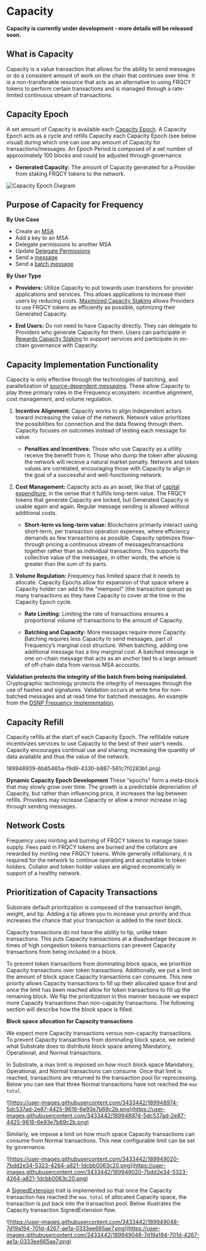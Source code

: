 # Capacity

**Capacity is currently under development - more details will be released soon.**

## What is Capacity
Capacity is a value transaction that allows for the ability to send messages or do a consistent amount of work on the chain that continues over time.
It is a non-transferable resource that acts as an alternative to using FRQCY tokens to perform certain transactions and is managed through a rate-limited continuous stream of transactions.

## Capacity Epoch
A set amount of Capacity is available each [Capacity Epoch](#capacity-epoch).
A Capacity Epoch acts as a cycle and refills Capacity each Capacity Epoch (see below visual) during which one can use any amount of Capacity for transactions/messages.
An Epoch Period is composed of a set number of approximately 100 blocks and could be adjusted through governance.

* **Generated Capacity:**
The amount of Capacity generated for a Provider from staking FRQCY tokens to the network.

![Capacity Epoch Diagram](https://global.discourse-cdn.com/standard11/uploads/unfinishedlabs/original/1X/6fadc75824cd238e5aa1decd06339f8f60d7978e.png)

## Purpose of Capacity for Frequency

**By Use Case**

* Create an [MSA](#2-message-source-account-msa)
* Add a key to an MSA
* Delegate permissions to another MSA
* Update [Delegate Permissions](#delegate-verb-ie-to-delegate)
* Send a [message](#message)
* Send a [batch message](#batch-message)

**By User Type**

* **Providers:**
Utilize Capacity to put towards user transitions for provider applications and services.
This allows applications to increase their users by reducing costs.
[Maximized Capacity Staking](#2-maximized-capacity-staking-for-applications-and-services) allows Providers to use FRQCY tokens as efficiently as possible, optimizing their Generated Capacity.

* **End Users:**
Do not need to have Capacity directly.
They can delegate to Providers who generate Capacity for them.
Users can participate in [Rewards Capacity Staking](#1-rewards-capacity-staking-for-users) to support services and participate in on-chain governance with Capacity.

## Capacity Implementation Functionality
Capacity is only effective through the technologies of batching, and parallelization of [source-dependent messaging](https://forums.projectliberty.io/t/04-batching-source-dependent-messages-with-delegation/216).
These allow Capacity to play three primary roles in the Frequency ecosystem: incentive alignment, cost management, and volume regulation.

1. **Incentive Alignment:** Capacity works to align independent actors toward increasing the value of the network.
Network value prioritizes the possibilities for connection and the data flowing through them.
Capacity focuses on outcomes instead of testing each message for value.

	* **Penalties and Incentives:**
Those who use Capacity as a utility receive the benefit from it.
Those who dump the token after abusing the network will receive a natural market penalty.
Network and token values are correlated, encouraging those with Capacity to align in the goal of a successful and well-functioning network.

2. **Cost Management:** Capacity acts as an asset, like that of [capital expenditure](https://en.wikipedia.org/wiki/Capital_expenditure), in the sense that it fulfills long-term value.
The FRQCY tokens that generate Capacity are locked, but Generated Capacity is usable again and again.
Regular message sending is allowed without additional costs.

	* **Short-term vs long-term value:**
	Blockchains primarily interact using short-term, per transaction operation expenses, where efficiency demands as few transactions as possible.
	Capacity optimizes flow-through pricing a continuous stream of messages/transactions together rather than as individual transactions.
	This supports the collective value of the messages, in other words, the whole is greater than the sum of its parts.

3. **Volume Regulation:** Frequency has limited space that it needs to allocate.
Capacity Epochs allow for expansion of that space where a Capacity holder can add to the "mempool" (the transaction queue) as many transactions as they have Capacity to cover at the time in the Capacity Epoch cycle.
	* **Rate Limiting:**
	Limiting the rate of transactions ensures a proportional volume of transactions to the amount of Capacity.

	* **Batching and Capacity:**
	More messages require more Capacity.
	Batching requires less Capacity to send messages, part of Frequency’s marginal cost structure.
	When batching, adding one additional message has a tiny marginal cost.
	A batched message is one on-chain message that acts as an anchor tied to a large amount of off-chain data from various MSA accounts.

**Validation protects the integrity of the batch from being manipulated.**
Cryptographic technology protects the integrity of messages through the use of hashes and signatures.
Validation occurs at write time for non-batched messages and at read time for batched messages.
An example from the [DSNP Frequency Implementation](https://spec.dsnp.org/Frequency/Validation.html).

## Capacity Refill
Capacity refills at the start of each Capacity Epoch.
The refillable nature incentivizes services to use Capacity to the best of their user’s needs.
Capacity encourages continual use and sharing; increasing the quantity of data available and thus the value of the network.

189948939-6b85465a-f9d9-4330-b887-561c7f0283b1.png)

**Dynamic Capacity Epoch Development**
These "epochs" form a meta-block that may slowly grow over time.
The growth is a predictable depreciation of Capacity, but rather than influencing price, it increases the lag between refills.
Providers may increase Capacity or allow a minor increase in lag through sending messages.

## Network Costs
Frequency uses minting and burning of FRQCY tokens to manage token supply.
Fees paid in FRQCY tokens are burned and the collators are rewarded by minting new FRQCY tokens.
While generally inflationary, it is required for the network to continue operating and acceptable to token holders.
Collator and token holder values are aligned economically in support of a healthy network.

## Prioritization of Capacity Transactions


Substrate default prioritization is composed of the transaction length, weight, and tip. Adding a tip allows you to increase your priority and thus increases the chance that your transaction is added to the next block.

Capacity transactions do not have the ability to tip, unlike token transactions. This puts Capacity transactions at a disadvantage because in times of high congestion tokens transactions can prevent Capacity transactions from being included in a block.

To prevent token transactions from dominating block space, we prioritize Capacity transactions over token transactions. Additionally, we put a limit on the amount of block space Capacity transactions can consume. This new priority allows Capacity transactions to fill up their allocated space first and once the limit has been reached allow for token transactions to fill up the remaining block. We flip the prioritization in this manner because we expect more Capacity transactions than non-capacity transactions. The following section will describe how the block space is filled.

**Block space allocation for Capacity transactions** <a id='block-space'></a>

We expect more Capacity transactions versus non-capacity transactions. To prevent Capacity transactions from dominating block space, we extend what Substrate does to distribute block space among Mandatory, Operational, and Normal transactions.

In Substrate, a max limit is imposed on how much block space Mandatory, Operational, and Normal transactions can consume. Once that limit is reached, transactions are returned to the transaction pool for reprocessing. Below you can see that three Normal transactions have not reached the `max total`.

![https://user-images.githubusercontent.com/3433442/189948974-5dc537ad-2e87-4425-9616-6e93e7b69c2b.png](https://user-images.githubusercontent.com/3433442/189948974-5dc537ad-2e87-4425-9616-6e93e7b69c2b.png)

Similarly, we impose a limit on how much space Capacity transactions can consume from Normal transactions. This new configurable limit can be set by governance.

![https://user-images.githubusercontent.com/3433442/189949020-7bdd2e34-5323-4264-a821-1dcbb0063c20.png](https://user-images.githubusercontent.com/3433442/189949020-7bdd2e34-5323-4264-a821-1dcbb0063c20.png)

A [SignedExtension](https://paritytech.github.io/substrate/master/sp_runtime/traits/trait.SignedExtension.html) trait is implemented so that once the Capacity transaction has reached the `max_total` of allocated Capacity space, the transaction is put back into the transaction pool. Below illustrates the Capacity transaction SignedExtension flow.

![https://user-images.githubusercontent.com/3433442/189949048-7d19a194-701d-4267-ae1a-0333ee665ae7.png](https://user-images.githubusercontent.com/3433442/189949048-7d19a194-701d-4267-ae1a-0333ee665ae7.png)

